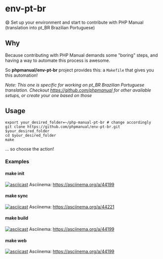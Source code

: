 # env-pt-br

:smile: Set up your environment and start to contribute with PHP Manual (translation into pt_BR Brazilian Portuguese)

## Why

Because contributing with PHP Manual demands some "boring" steps, and having a way to automate this process is awesome.

So **phpmanual/env-pt-br** project provides this: a `Makefile` that gives you this automation!

*Note: This one is specific for working on pt_BR Brazilian Portuguese translation. Checkout <https://github.com/phpmanual> for other available setups, or create your one based on those*

## Usage

```
export your_desired_folder=~/php-manual-pt-br # change accordingly
git clone https://github.com/phpmanual/env-pt-br.git $your_desired_folder
cd $your_desired_folder
make
```

... so choose the action!

### Examples

#### make init

[![asciicast](https://asciinema.org/a/44199.png)](https://asciinema.org/a/44199)
Asciinema: <https://asciinema.org/a/44199>

#### make sync

[![asciicast](https://asciinema.org/a/44221.png)](https://asciinema.org/a/44221)
Asciinema: <https://asciinema.org/a/44221>

#### make build

[![asciicast](https://asciinema.org/a/44201.png)](https://asciinema.org/a/44201)
Asciinema: <https://asciinema.org/a/44199>

#### make web

[![asciicast](https://asciinema.org/a/44206.png)](https://asciinema.org/a/44206)
Asciinema: <https://asciinema.org/a/44199>